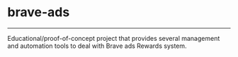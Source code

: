 # brave-ads
---
Educational/proof-of-concept project that provides several management and automation tools to deal with Brave ads Rewards system.